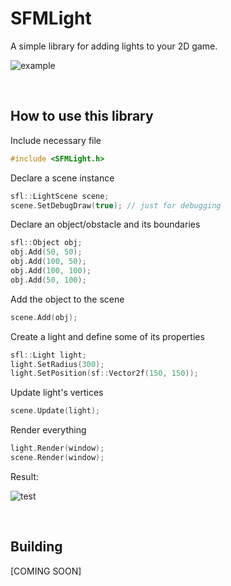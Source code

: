 # SFMLight
A simple library for adding lights to your 2D game.

![example](https://i.imgur.com/Cn0rHCl.png?1)

&nbsp;

## How to use this library
Include necessary file
```c++
#include <SFMLight.h>
```

Declare a scene instance
```c++
sfl::LightScene scene;
scene.SetDebugDraw(true); // just for debugging
```

Declare an object/obstacle and its boundaries
```c++
sfl::Object obj;
obj.Add(50, 50);
obj.Add(100, 50);
obj.Add(100, 100);
obj.Add(50, 100);
```

Add the object to the scene
```c++
scene.Add(obj);
```

Create a light and define some of its properties
```c++
sfl::Light light;
light.SetRadius(300);
light.SetPosition(sf::Vector2f(150, 150));
```

Update light's vertices
```c++
scene.Update(light);
```

Render everything
```c++
light.Render(window);
scene.Render(window);
```

Result:

![test](https://i.imgur.com/eEVs1hD.png?1)

&nbsp;

## Building
[COMING SOON]